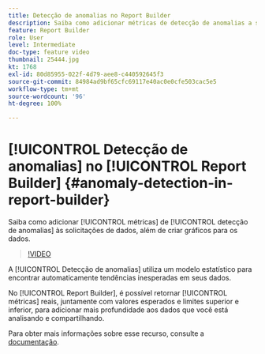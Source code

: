 ```yaml
---
title: Detecção de anomalias no Report Builder
description: Saiba como adicionar métricas de detecção de anomalias a solicitações de dados, além de criar gráficos para os dados.
feature: Report Builder
role: User
level: Intermediate
doc-type: feature video
thumbnail: 25444.jpg
kt: 1768
exl-id: 80d85955-022f-4d79-aee8-c440592645f3
source-git-commit: 84984ad9bf65cfc69117e40ac0e0cfe503cac5e5
workflow-type: tm+mt
source-wordcount: '96'
ht-degree: 100%

---
```


# [!UICONTROL Detecção de anomalias] no [!UICONTROL Report Builder] {#anomaly-detection-in-report-builder}

Saiba como adicionar [!UICONTROL métricas] de [!UICONTROL detecção de anomalias] às solicitações de dados, além de criar gráficos para os dados.

>[!VIDEO](https://video.tv.adobe.com/v/23543/?quality=12&learn=on)

A [!UICONTROL Detecção de anomalias] utiliza um modelo estatístico para encontrar automaticamente tendências inesperadas em seus dados.

No [!UICONTROL Report Builder], é possível retornar [!UICONTROL métricas] reais, juntamente com valores esperados e limites superior e inferior, para adicionar mais profundidade aos dados que você está analisando e compartilhando.

Para obter mais informações sobre esse recurso, consulte a [documentação](https://experienceleague.adobe.com/docs/analytics/analyze/analysis-workspace/virtual-analyst/anomaly-detection/statistics-anomaly-detection.html?lang=pt-BR).

